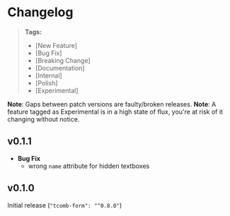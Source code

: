 # Changelog

> **Tags:**
> - [New Feature]
> - [Bug Fix]
> - [Breaking Change]
> - [Documentation]
> - [Internal]
> - [Polish]
> - [Experimental]

**Note**: Gaps between patch versions are faulty/broken releases.
**Note**: A feature tagged as Experimental is in a high state of flux, you're at risk of it changing without notice.

## v0.1.1

- **Bug Fix**
  - wrong `name` attribute for hidden textboxes

## v0.1.0

Initial release (`"tcomb-form": "^0.8.0"`)